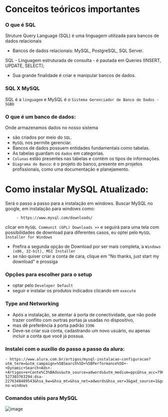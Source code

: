 # Conceitos teóricos importantes
### O que é SQL 
Struture Query Language (SQL) é uma linguagem utilizada para bancos de dados relacionais
 - Bancos de dados relacionais: MySQL, PostgreSQL, SQL Server.
  
SQL - Linguagem estruturada de consulta - é pautada em Queries (INSERT, UPDATE, SELECT);
 - Sua grande finalidade é criar e manipular bancos de dados.

### SQL X MySQL 
SQL é a `linguagem` e MySQL é o `Sistema Gerenciador de Banco de Dados - SGBD`

### O que é um banco de dados:
Onde armazenamos dados no nosso sistema
- são criados por meio do `SQL`.
- `MySQL` nos permite gerenciar.
- Bancos de dados possuem entidades fundamentais como tabelas.
- As tabelas guardam os `dados` em categorias.
- `Colunas` estão presentes nas tabelas e contém os tipos de informações.
- `Diagrama do Banco`: é o projeto do banco, presente em projetos profissionais, como uma documentação e planejamento.

# Como instalar MySQL Atualizado:

Será o passo a passo para a instalação em windows.
Buscar MySQL no google, em instalação para windows como:
         
         - https://www.mysql.com/downloads/
clicar em ``MySQL Communit (GPL) Downloads >>`` e seguirá para uma tela com possibilidades de download para diferentes casos, 
eu optei pelo `MySQL Installer for Windows`

- Prefira a segunda opção de Download por ser mais completa, a `Windows (x86, 32-bit), MSI Installer`
- se não quiser criar a conta de cara, clique em "No thanks, just start my download" e prossiga

### Opções para escolher para o setup 
- optar pelo `Developer Default`
- seguir e instalar os produtos indicados clicando em `execute`
### Type and Networking 
- Após a instalação, se atentar á porta de conectividade, que não pode trazer conflito com ourtras portas ja usadas no dispositivo,
- mas dê preferência á porta padrão `3306`
- Deve-se criar sua conta, cadastrando um novo usuário, ou apenas incluir a  conta que você já possua.

### Instalei com o auxílio do passo a passo da alura: 
    - https://www.alura.com.br/artigos/mysql-instalacao-configuracao?utm_term=&utm_campaign=%5BSearch%5D+%5BPerformance%5D+-+Dynamic+Search+Ads+-+Artigos+e+Conte%C3%BAdos&utm_source=adwords&utm_medium=ppc&hsa_acc=7964138385&hsa_cam=11384329873&hsa_grp=164240702375&hsa_ad=703853654617&hsa_src=g&hsa_tgt=aud-527303763294:dsa-2276348409543&hsa_kw=&hsa_mt=&hsa_net=adwords&hsa_ver=3&gad_source=1&gclid=Cj0KCQjw1qO0BhDwARIsANfnkv9wxxTB7vIyxwwZnuq9GlQk7Yr5GFrp6xfxnkTKdKv9iPKOnoQeyhcaAgc7EALw_wcB#instalando-no-windows

### Comandos utéis para MySQL    
![image](https://github.com/Larissarff/SQL-Studies/assets/164913651/a5984a03-d181-4740-a099-c75374b6a6b3)




